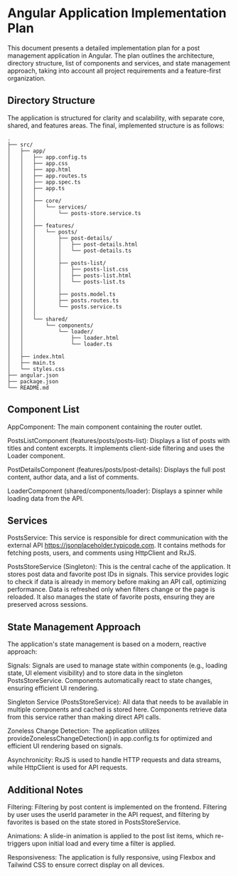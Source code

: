 # Angular Application Implementation Plan

This document presents a detailed implementation plan for a post management application in Angular. The plan outlines the architecture, directory structure, list of components and services, and state management approach, taking into account all project requirements and a feature-first organization.

## Directory Structure

The application is structured for clarity and scalability, with separate core, shared, and features areas. The final, implemented structure is as follows:

```
.
├── src/
│   ├── app/
│   │   ├── app.config.ts
│   │   ├── app.css
│   │   ├── app.html
│   │   ├── app.routes.ts
│   │   ├── app.spec.ts
│   │   ├── app.ts
│   │   │
│   │   ├── core/
│   │   │   └── services/
│   │   │       └── posts-store.service.ts
│   │   │
│   │   ├── features/
│   │   │   └── posts/
│   │   │       ├── post-details/
│   │   │       │   ├── post-details.html
│   │   │       │   └── post-details.ts
│   │   │       │
│   │   │       ├── posts-list/
│   │   │       │   ├── posts-list.css
│   │   │       │   ├── posts-list.html
│   │   │       │   └── posts-list.ts
│   │   │       │
│   │   │       ├── posts.model.ts
│   │   │       ├── posts.routes.ts
│   │   │       └── posts.service.ts
│   │   │
│   │   └── shared/
│   │       └── components/
│   │           └── loader/
│   │               ├── loader.html
│   │               └── loader.ts
│   │
│   ├── index.html
│   ├── main.ts
│   └── styles.css
├── angular.json
├── package.json
└── README.md
```

## Component List

AppComponent: The main component containing the router outlet.

PostsListComponent (features/posts/posts-list): Displays a list of posts with titles and content excerpts. It implements client-side filtering and uses the Loader component.

PostDetailsComponent (features/posts/post-details): Displays the full post content, author data, and a list of comments.

LoaderComponent (shared/components/loader): Displays a spinner while loading data from the API.

## Services

PostsService: This service is responsible for direct communication with the external API https://jsonplaceholder.typicode.com. It contains methods for fetching posts, users, and comments using HttpClient and RxJS.

PostsStoreService (Singleton): This is the central cache of the application. It stores post data and favorite post IDs in signals. This service provides logic to check if data is already in memory before making an API call, optimizing performance. Data is refreshed only when filters change or the page is reloaded. It also manages the state of favorite posts, ensuring they are preserved across sessions.

## State Management Approach

The application's state management is based on a modern, reactive approach:

Signals: Signals are used to manage state within components (e.g., loading state, UI element visibility) and to store data in the singleton PostsStoreService. Components automatically react to state changes, ensuring efficient UI rendering.

Singleton Service (PostsStoreService): All data that needs to be available in multiple components and cached is stored here. Components retrieve data from this service rather than making direct API calls.

Zoneless Change Detection: The application utilizes provideZonelessChangeDetection() in app.config.ts for optimized and efficient UI rendering based on signals.

Asynchronicity: RxJS is used to handle HTTP requests and data streams, while HttpClient is used for API requests.

## Additional Notes

Filtering: Filtering by post content is implemented on the frontend. Filtering by user uses the userId parameter in the API request, and filtering by favorites is based on the state stored in PostsStoreService.

Animations: A slide-in animation is applied to the post list items, which re-triggers upon initial load and every time a filter is applied.

Responsiveness: The application is fully responsive, using Flexbox and Tailwind CSS to ensure correct display on all devices.
